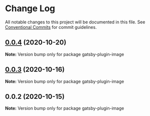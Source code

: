 # Change Log

All notable changes to this project will be documented in this file.
See [Conventional Commits](https://conventionalcommits.org) for commit guidelines.

## [0.0.4](https://github.com/gatsbyjs/gatsby/compare/gatsby-plugin-image@0.0.3...gatsby-plugin-image@0.0.4) (2020-10-20)

**Note:** Version bump only for package gatsby-plugin-image

## [0.0.3](https://github.com/gatsbyjs/gatsby/compare/gatsby-plugin-image@0.0.2...gatsby-plugin-image@0.0.3) (2020-10-16)

**Note:** Version bump only for package gatsby-plugin-image

## 0.0.2 (2020-10-15)

**Note:** Version bump only for package gatsby-plugin-image
